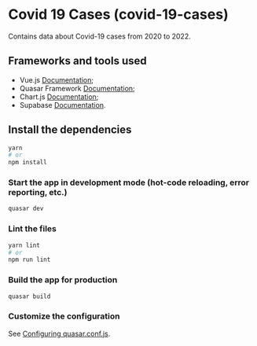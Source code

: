 # Covid 19 Cases (covid-19-cases)

Contains data about Covid-19 cases from 2020 to 2022.

## Frameworks and tools used
- Vue.js [Documentation](https://vuejs.org/guide/introduction.html);
- Quasar Framework [Documentation](https://v1.quasar.dev/);
- Chart.js [Documentation](https://www.chartjs.org/docs/2.7.3/);
- Supabase [Documentation](https://supabase.com/docs).

## Install the dependencies
```bash
yarn
# or
npm install
```


### Start the app in development mode (hot-code reloading, error reporting, etc.)
```bash
quasar dev
```


### Lint the files
```bash
yarn lint
# or
npm run lint
```

### Build the app for production
```bash
quasar build
```

### Customize the configuration
See [Configuring quasar.conf.js](https://v1.quasar.dev/quasar-cli/quasar-conf-js).
